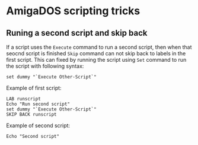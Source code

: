 # AmigaDOS scripting tricks

## Runing a second script and skip back

If a script uses the ```Execute``` command to run a second script, then when that seocnd script is finished ```Skip``` command can not skip back to labels in the first script. This can fixed by running the script using ```Set``` command to run the script with following syntax:
```
set dummy "`Execute Other-Script`"
```

Example of first script:
```
LAB runscript
Echo "Run second script"
set dummy "`Execute Other-Script`"
SKIP BACK runscript
```

Example of second script:
```
Echo "Second script"
```

